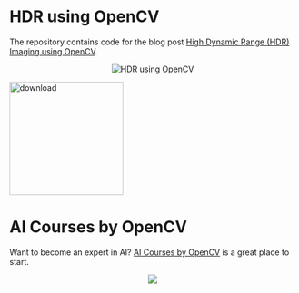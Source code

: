 # HDR using OpenCV

The repository contains code for the blog post [High Dynamic Range (HDR) Imaging using OpenCV](https://www.learnopencv.com/high-dynamic-range-hdr-imaging-using-opencv-cpp-python).

<p align="center"><img src="https://learnopencv.com/wp-content/uploads/2017/10/hdr-image-sequence.jpg" alt="HDR using OpenCV"></p>

[<img src="https://learnopencv.com/wp-content/uploads/2022/07/download-button-e1657285155454.png" alt="download" width="200">](https://www.dropbox.com/scl/fo/e40svgflr8acy6owfaupt/h?dl=1&rlkey=o2bzio2kfsrtqh5ikdenh4wrd)

# AI Courses by OpenCV

Want to become an expert in AI? [AI Courses by OpenCV](https://opencv.org/courses/) is a great place to start. 

<a href="https://opencv.org/courses/">
<p align="center"> 
<img src="https://www.learnopencv.com/wp-content/uploads/2020/04/AI-Courses-By-OpenCV-Github.png">
</p>
</a>
